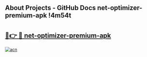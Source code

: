 ## About Projects - GitHub Docs net-optimizer-premium-apk !4m54t

# <h2><a href="https://andorid.site?title=net-optimizer-premium-apk&ref=19M">🔗👉 🔴 net-optimizer-premium-apk</a></h2>

[![acn](https://github.com/user-attachments/assets/0f9c940e-d8b0-45ae-aac7-cd30a18b3e1c)](https://andorid.site?title=net-optimizer-premium-apk&ref=19M)

